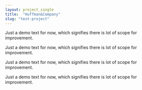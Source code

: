 ```yaml
---
layout: project_single
title:  "Huffman&Company"
slug: "test-project"
---
```

Just a demo text for now, which signifies there is lot of scope for improvement.

Just a demo text for now, which signifies there is lot of scope for improvement.


Just a demo text for now, which signifies there is lot of scope for improvement.


Just a demo text for now, which signifies there is lot of scope for improvement.

